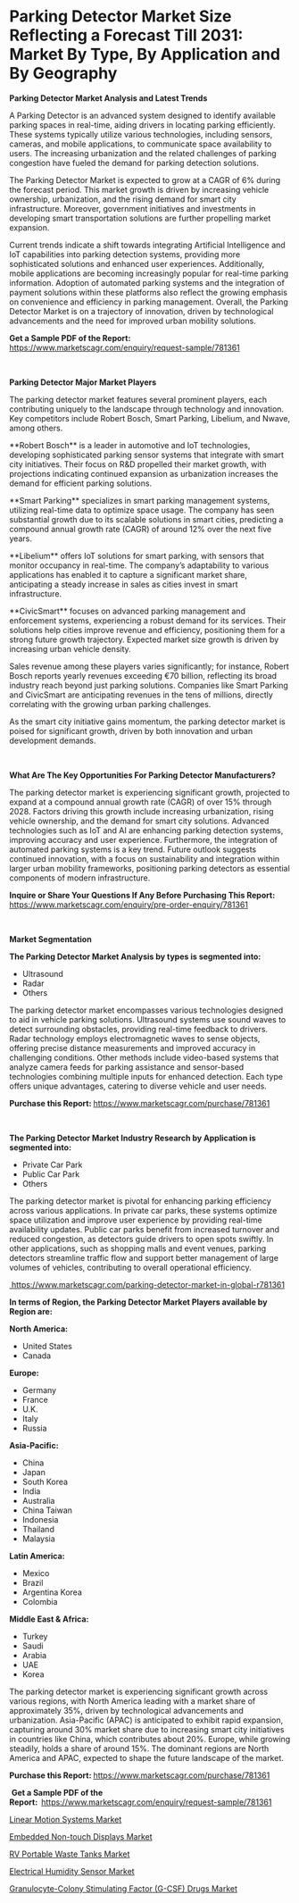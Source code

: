<p><h1>Parking Detector Market Size Reflecting a Forecast Till 2031: Market By Type, By Application and By Geography</h1></p><p><strong>Parking Detector Market Analysis and Latest Trends</strong></p>
<p><p>A Parking Detector is an advanced system designed to identify available parking spaces in real-time, aiding drivers in locating parking efficiently. These systems typically utilize various technologies, including sensors, cameras, and mobile applications, to communicate space availability to users. The increasing urbanization and the related challenges of parking congestion have fueled the demand for parking detection solutions.</p><p>The Parking Detector Market is expected to grow at a CAGR of 6% during the forecast period. This market growth is driven by increasing vehicle ownership, urbanization, and the rising demand for smart city infrastructure. Moreover, government initiatives and investments in developing smart transportation solutions are further propelling market expansion.</p><p>Current trends indicate a shift towards integrating Artificial Intelligence and IoT capabilities into parking detection systems, providing more sophisticated solutions and enhanced user experiences. Additionally, mobile applications are becoming increasingly popular for real-time parking information. Adoption of automated parking systems and the integration of payment solutions within these platforms also reflect the growing emphasis on convenience and efficiency in parking management. Overall, the Parking Detector Market is on a trajectory of innovation, driven by technological advancements and the need for improved urban mobility solutions.</p></p>
<p><strong>Get a Sample PDF of the Report:&nbsp;</strong> <a href="https://www.marketscagr.com/enquiry/request-sample/781361?utm_campaign=1285&utm_medium=2&utm_source=Github&utm_content=ia&utm_term=15102024&utm_id=parking-detector">https://www.marketscagr.com/enquiry/request-sample/781361</a></p>
<p>&nbsp;</p>
<p><strong>Parking Detector Major Market Players</strong></p>
<p><p>The parking detector market features several prominent players, each contributing uniquely to the landscape through technology and innovation. Key competitors include Robert Bosch, Smart Parking, Libelium, and Nwave, among others.</p><p>**Robert Bosch** is a leader in automotive and IoT technologies, developing sophisticated parking sensor systems that integrate with smart city initiatives. Their focus on R&D propelled their market growth, with projections indicating continued expansion as urbanization increases the demand for efficient parking solutions.</p><p>**Smart Parking** specializes in smart parking management systems, utilizing real-time data to optimize space usage. The company has seen substantial growth due to its scalable solutions in smart cities, predicting a compound annual growth rate (CAGR) of around 12% over the next five years.</p><p>**Libelium** offers IoT solutions for smart parking, with sensors that monitor occupancy in real-time. The company’s adaptability to various applications has enabled it to capture a significant market share, anticipating a steady increase in sales as cities invest in smart infrastructure.</p><p>**CivicSmart** focuses on advanced parking management and enforcement systems, experiencing a robust demand for its services. Their solutions help cities improve revenue and efficiency, positioning them for a strong future growth trajectory. Expected market size growth is driven by increasing urban vehicle density.</p><p>Sales revenue among these players varies significantly; for instance, Robert Bosch reports yearly revenues exceeding €70 billion, reflecting its broad industry reach beyond just parking solutions. Companies like Smart Parking and CivicSmart are anticipating revenues in the tens of millions, directly correlating with the growing urban parking challenges.</p><p>As the smart city initiative gains momentum, the parking detector market is poised for significant growth, driven by both innovation and urban development demands.</p></p>
<p>&nbsp;</p>
<p><strong>What Are The Key Opportunities For Parking Detector Manufacturers?</strong></p>
<p><p>The parking detector market is experiencing significant growth, projected to expand at a compound annual growth rate (CAGR) of over 15% through 2028. Factors driving this growth include increasing urbanization, rising vehicle ownership, and the demand for smart city solutions. Advanced technologies such as IoT and AI are enhancing parking detection systems, improving accuracy and user experience. Furthermore, the integration of automated parking systems is a key trend. Future outlook suggests continued innovation, with a focus on sustainability and integration within larger urban mobility frameworks, positioning parking detectors as essential components of modern infrastructure.</p></p>
<p><strong>Inquire or Share Your Questions If Any Before Purchasing This Report:</strong> <a href="https://www.marketscagr.com/enquiry/pre-order-enquiry/781361?utm_campaign=1285&utm_medium=2&utm_source=Github&utm_content=ia&utm_term=15102024&utm_id=parking-detector">https://www.marketscagr.com/enquiry/pre-order-enquiry/781361</a></p>
<p>&nbsp;</p>
<p><strong>Market Segmentation</strong></p>
<p><strong>The Parking Detector Market Analysis by types is segmented into:</strong></p>
<p><ul><li>Ultrasound</li><li>Radar</li><li>Others</li></ul></p>
<p><p>The parking detector market encompasses various technologies designed to aid in vehicle parking solutions. Ultrasound systems use sound waves to detect surrounding obstacles, providing real-time feedback to drivers. Radar technology employs electromagnetic waves to sense objects, offering precise distance measurements and improved accuracy in challenging conditions. Other methods include video-based systems that analyze camera feeds for parking assistance and sensor-based technologies combining multiple inputs for enhanced detection. Each type offers unique advantages, catering to diverse vehicle and user needs.</p></p>
<p><strong>Purchase this Report:&nbsp;</strong><a href="https://www.marketscagr.com/purchase/781361?utm_campaign=1285&utm_medium=2&utm_source=Github&utm_content=ia&utm_term=15102024&utm_id=parking-detector">https://www.marketscagr.com/purchase/781361</a></p>
<p>&nbsp;</p>
<p><strong>The Parking Detector Market Industry Research by Application is segmented into:</strong></p>
<p><ul><li>Private Car Park</li><li>Public Car Park</li><li>Others</li></ul></p>
<p><p>The parking detector market is pivotal for enhancing parking efficiency across various applications. In private car parks, these systems optimize space utilization and improve user experience by providing real-time availability updates. Public car parks benefit from increased turnover and reduced congestion, as detectors guide drivers to open spots swiftly. In other applications, such as shopping malls and event venues, parking detectors streamline traffic flow and support better management of large volumes of vehicles, contributing to overall operational efficiency.</p></p>
<p><a href="https://www.marketscagr.com/parking-detector-market-in-global-r781361?utm_campaign=1285&utm_medium=2&utm_source=Github&utm_content=ia&utm_term=15102024&utm_id=parking-detector">&nbsp;https://www.marketscagr.com/parking-detector-market-in-global-r781361</a></p>
<p><strong>In terms of Region, the Parking Detector Market Players available by Region are:</strong></p>
<p>
    <p> <strong> North America: </strong>
        <ul>
            <li>United States</li>
            <li>Canada</li>
        </ul>
        </p> 
    <p> <strong> Europe: </strong>
        <ul>
            <li>Germany</li>
            <li>France</li>
            <li>U.K.</li>
            <li>Italy</li>
            <li>Russia</li>
        </ul>
        </p> 
    <p> <strong> Asia-Pacific: </strong>
        <ul>
            <li>China</li>
            <li>Japan</li>
            <li>South Korea</li>
            <li>India</li>
            <li>Australia</li>
            <li>China Taiwan</li>
            <li>Indonesia</li>
            <li>Thailand</li>
            <li>Malaysia</li>
        </ul>
        </p> 
    <p> <strong> Latin America: </strong>
        <ul>
            <li>Mexico</li>
            <li>Brazil</li>
            <li>Argentina Korea</li>
            <li>Colombia</li>
        </ul>
        </p> 
    <p> <strong> Middle East & Africa: </strong>
        <ul>
            <li>Turkey</li>
            <li>Saudi</li>
            <li>Arabia</li>
            <li>UAE</li>
            <li>Korea</li>
        </ul>
    </p>
    </p>
<p><p>The parking detector market is experiencing significant growth across various regions, with North America leading with a market share of approximately 35%, driven by technological advancements and urbanization. Asia-Pacific (APAC) is anticipated to exhibit rapid expansion, capturing around 30% market share due to increasing smart city initiatives in countries like China, which contributes about 20%. Europe, while growing steadily, holds a share of around 15%. The dominant regions are North America and APAC, expected to shape the future landscape of the market.</p></p>
<p><strong>Purchase this Report: </strong><a href="https://www.marketscagr.com/purchase/781361?utm_campaign=1285&utm_medium=2&utm_source=Github&utm_content=ia&utm_term=15102024&utm_id=parking-detector">https://www.marketscagr.com/purchase/781361</a></p>
<p>&nbsp;<strong>Get a Sample PDF of the Report:&nbsp;&nbsp;</strong><a href="https://www.marketscagr.com/enquiry/request-sample/781361?utm_campaign=1285&utm_medium=2&utm_source=Github&utm_content=ia&utm_term=15102024&utm_id=parking-detector">https://www.marketscagr.com/enquiry/request-sample/781361</a></p>
<p><strong></strong></p>
<p><p><a href="https://issuu.com/reportprime-2/docs/linear-motion-systems-market-size-2_bd1e6f19a5c174?utm_campaign=1285&utm_medium=2&utm_source=Github&utm_content=ia&utm_term=15102024&utm_id=parking-detector">Linear Motion Systems Market</a></p><p><a href="https://github.com/gracia2ucahee/Market-Research-Report-List-1/blob/main/embedded-non-touch-displays-market.md?utm_campaign=1285&utm_medium=2&utm_source=Github&utm_content=ia&utm_term=15102024&utm_id=parking-detector">Embedded Non-touch Displays Market</a></p><p><a href="https://github.com/angilaguardtd7/Market-Research-Report-List-1/blob/main/rv-portable-waste-tanks-market.md?utm_campaign=1285&utm_medium=2&utm_source=Github&utm_content=ia&utm_term=15102024&utm_id=parking-detector">RV Portable Waste Tanks Market</a></p><p><a href="https://www.linkedin.com/pulse/electrical-humidity-sensor-market-size-segmentation-trends-1efmf?trk=public_post_embed_feed-article-content&utm_campaign=1285&utm_medium=2&utm_source=Github&utm_content=ia&utm_term=15102024&utm_id=parking-detector">Electrical Humidity Sensor Market</a></p><p><a href="https://www.linkedin.com/pulse/opportunities-challenges-granulocyte-colony-stimulating-ojugf?trk=public_post_embed_feed-article-content&utm_campaign=1285&utm_medium=2&utm_source=Github&utm_content=ia&utm_term=15102024&utm_id=parking-detector">Granulocyte-Colony Stimulating Factor (G-CSF) Drugs Market</a></p></p>